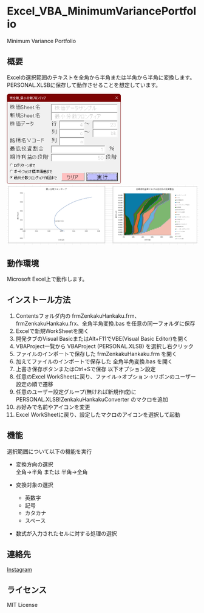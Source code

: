 # Excel_VBA_MinimumVariancePortfolio
Minimum Variance Portfolio

## 概要
Excelの選択範囲のテキストを全角から半角または半角から半角に変換します。  
PERSONAL.XLSBに保存して動作させることを想定しています。  

<img src="images/image_01.png" alt="フォームイメージ" width="300">
<img src="images/image_02.png" alt="グラフメージ" width="600">

## 動作環境
Microsoft Excel上で動作します。  

## インストール方法
1. Contentsフォルダ内の frmZenkakuHankaku.frm、frmZenkakuHankaku.frx、全角半角変換.bas を任意の同一フォルダに保存
2. Excelで新規WorkSheetを開く
3. 開発タブのVisual BasicまたはAlt+F11でVBE(Visual Basic Editor)を開く
4. VBAProject一覧から VBAProject (PERSONAL.XLSB) を選択し右クリック
5. ファイルのインポートで保存した frmZenkakuHankaku.frm を開く
6. 加えてファイルのインポートで保存した 全角半角変換.bas を開く
7. 上書き保存ボタンまたはCtrl+Sで保存
以下オプション設定  
8. 任意のExcel WorkSheetに戻り、ファイル→オプション→リボンのユーザー設定の順で遷移
9. 任意のユーザー設定グループ(無ければ新規作成)に PERSONAL.XLSB!ZenkakuHankakuConverter のマクロを追加
10. お好みで名前やアイコンを変更
11. Excel WorkSheetに戻り、設定したマクロのアイコンを選択して起動

## 機能
選択範囲について以下の機能を実行

* 変換方向の選択  
  全角→半角 または 半角→全角  

* 変換対象の選択  
  * 英数字  
  * 記号    
  * カタカナ  
  * スペース  

* 数式が入力されたセルに対する処理の選択  

## 連絡先
[Instagram](https://www.instagram.com/nattotoasto?igsh=NWNtdHhnY3A4NDQ0 "nattotoasto")

## ライセンス
MIT License

